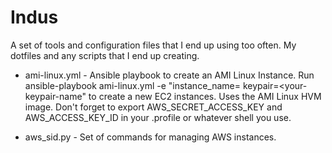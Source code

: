Indus
=====

A set of tools and configuration files that I end up using too often. My dotfiles and any scripts that I end up creating.

- ami-linux.yml - Ansible playbook to create an AMI Linux Instance. 
  Run ansible-playbook ami-linux.yml -e "instance_name=<your-instance-name> keypair=<your-keypair-name" to create a new EC2 instances. Uses the AMI Linux HVM image. Don't forget to export AWS_SECRET_ACCESS_KEY and AWS_ACCESS_KEY_ID in your .profile or whatever shell you use.

- aws_sid.py - Set of commands for managing AWS instances.
